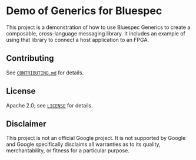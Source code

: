 # Demo of Generics for Bluespec

This project is a demonstration of how to use Bluespec Generics to create
a composable, cross-language messaging library. It includes an example of
using that library to connect a host application to an FPGA.

## Contributing

See [`CONTRIBUTING.md`](CONTRIBUTING.md) for details.

## License

Apache 2.0; see [`LICENSE`](LICENSE) for details.

## Disclaimer

This project is not an official Google project. It is not supported by
Google and Google specifically disclaims all warranties as to its quality,
merchantability, or fitness for a particular purpose.
